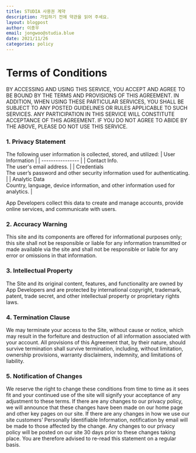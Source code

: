 ```yaml
---
title: STUDIA 사용권 계약
description: 가입하기 전에 약관을 읽어 주세요.
layout: blogpost
author: 이종우
email: jongwoo@studia.blue
date: 2021/11/26
categories: policy
---
```


# Terms of Conditions
BY ACCESSING AND USING THIS SERVICE, YOU ACCEPT AND AGREE TO BE BOUND BY THE TERMS AND PROVISIONS OF THIS AGREEMENT. IN ADDITION, WHEN USING THESE PARTICULAR SERVICES, YOU SHALL BE SUBJECT TO ANY POSTED GUIDELINES OR RULES APPLICABLE TO SUCH SERVICES. ANY PARTICIPATION IN THIS SERVICE WILL CONSTITUTE ACCEPTANCE OF THIS AGREEMENT. IF YOU DO NOT AGREE TO ABIDE BY THE ABOVE, PLEASE DO NOT USE THIS SERVICE.

### 1. Privacy Statement
The following user information is collected, stored, and utilized:
| User Information |
| ---------------- |
| Contact Info.<br>The user's email address. |
| Credentials<br>The user’s password and other security information used for authenticating. |
| Analytic Data<br>Country, language, device information, and other information used for analytics. |

App Developers collect this data to create and manage accounts, provide online services, and communicate with users.

### 2. Accuracy Warning
This site and its components are offered for informational purposes only; this site shall not be responsible or liable for any information transmitted or made available via the site and shall not be responsible or liable for any error or omissions in that information.

### 3. Intellectual Property
The Site and its original content, features, and functionality are owned by App Developers and are protected by international copyright, trademark, patent, trade secret, and other intellectual property or proprietary rights laws.

### 4. Termination Clause
We may terminate your access to the Site, without cause or notice, which may result in the forfeiture and destruction of all information associated with your account. All provisions of this Agreement that, by their nature, should survive termination shall survive termination, including, without limitation, ownership provisions, warranty disclaimers, indemnity, and limitations of liability.

### 5. Notification of Changes
We reserve the right to change these conditions from time to time as it sees fit and your continued use of the site will signify your acceptance of any adjustment to these terms. If there are any changes to our privacy policy, we will announce that these changes have been made on our home page and other key pages on our site. If there are any changes in how we use our site customers’ Personally Identifiable Information, notification by email will be made to those affected by the change. Any changes to our privacy policy will be posted on our site 30 days prior to these changes taking place. You are therefore advised to re-read this statement on a regular basis.
